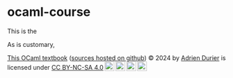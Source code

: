 # ocaml-course

This is the 

As is customary, 

[This OCaml textbook](https://ocaml.durier.xyz/) ([sources hosted on github](https://github.com/adurier/ocaml-course)) © 2024 by [Adrien Durier](http://adrien.durier.xyz/) is licensed under [CC BY-NC-SA 4.0](https://creativecommons.org/licenses/by-nc-sa/4.0/?ref=chooser-v1)<a href="https://creativecommons.org/licenses/by-nc-sa/4.0/?ref=chooser-v1" target="_blank" rel="license noopener noreferrer" style="display:inline-block;"><img style="height:22px!important;margin-left:3px;vertical-align:text-bottom;" src="https://mirrors.creativecommons.org/presskit/icons/cc.svg?ref=chooser-v1" alt=""><img style="height:22px!important;margin-left:3px;vertical-align:text-bottom;" src="https://mirrors.creativecommons.org/presskit/icons/by.svg?ref=chooser-v1" alt=""><img style="height:22px!important;margin-left:3px;vertical-align:text-bottom;" src="https://mirrors.creativecommons.org/presskit/icons/nc.svg?ref=chooser-v1" alt=""><img style="height:22px!important;margin-left:3px;vertical-align:text-bottom;" src="https://mirrors.creativecommons.org/presskit/icons/sa.svg?ref=chooser-v1" alt=""></a>
   

